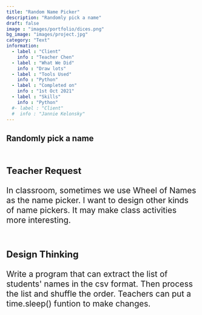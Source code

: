```yaml
---
title: "Random Name Picker"
description: "Randomly pick a name"
draft: false
image : "images/portfolio/dices.png"
bg_image: "images/project.jpg"
category: "Text"
information:
  - label : "Client"
    info : "Teacher Chen"
  - label : "What We Did"
    info : "Draw lots"
  - label : "Tools Used"
    info : "Python"
  - label : "Completed on"
    info : "1st Oct 2021"
  - label : "Skills"
    info : "Python"
  #- label : "Client"
  #  info : "Jannie Kelonsky"
---
```


## Randomly pick a name

<br/><p style="font-size:18pt"><b>Teacher Request</b></p>
<p style="font-size:16pt">In classroom, sometimes we use Wheel of Names as the name picker. I want to design other kinds of name pickers. It may make class activities more interesting.</p>
<br/><p style="font-size:18pt"><b>Design Thinking</b></p>
<p style="font-size:16pt">Write a program that can extract the list of students' names in the csv format. Then process the list and shuffle the order. Teachers can put a time.sleep() funtion to make changes.</p>
